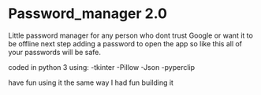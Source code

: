 ﻿# Password_manager 2.0
 
 Little password manager for any person who dont trust Google or want it to be offline
 next step adding a password to open the app so like this all of your passwords will be safe.
 
 coded in python 3 using:
  -tkinter
  -Pillow
  -Json
  -pyperclip
  
 have fun using it the same way I had fun building it
